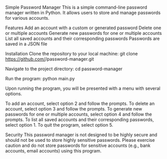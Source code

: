 Simple Password Manager
This is a simple command-line password manager written in Python. It allows users to store and manage passwords for various accounts.

Features
Add an account with a custom or generated password
Delete one or multiple accounts
Generate new passwords for one or multiple accounts
List all saved accounts and their corresponding passwords
Passwords are saved in a JSON file

Installation
Clone the repository to your local machine:
git clone https://github.com/<username>/password-manager.git
  
  
Navigate to the project directory:
cd password-manager
  
Run the program:
python main.py
  
Upon running the program, you will be presented with a menu with several options.

To add an account, select option 2 and follow the prompts.
To delete an account, select option 3 and follow the prompts.
To generate new passwords for one or multiple accounts, select option 4 and follow the prompts.
To list all saved accounts and their corresponding passwords, select option 1.
To quit the program, select option 5.
  
  
Security
This password manager is not designed to be highly secure and should not be used to store highly sensitive passwords. Please exercise caution and do not store passwords for sensitive accounts (e.g., bank accounts, email accounts) using this program.
